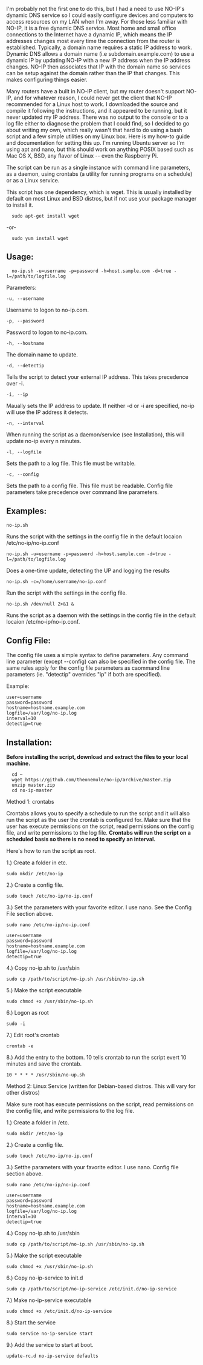 I'm probably not the first one to do this, but I had a need to use NO-IP's dynamic DNS service so I could easily configure devices and computers to access resources on my LAN when I'm away. For those less familiar with NO-IP, it is a free dynamic DNS service. Most home and small office connections to the Internet have a dynamic IP, which means the IP addresses changes most every time the connection from the router is established. Typically, a domain name requires a static IP address to work. Dynamic DNS  allows  a domain name (i.e subdomain.example.com) to use a dynamic IP by updating NO-IP with a new IP address when the IP address changes. NO-IP then associates that IP with the domain name so services can be setup against the domain rather than the IP that changes. This makes configuring things easier.

Many routers have a built in NO-IP client, but my router doesn't support NO-IP, and for whatever reason, I could never get the client that NO-IP recommended for a Linux host to work. I downloaded the source and compile it following the instructions, and it appeared to be running, but it never updated my IP address. There was no output to the console or to a log file either to diagnose the problem that I could find, so I decided to go about writing my own, which really wasn't that hard to do using a bash script and a few simple utilities on my Linux box. Here is my how-to guide and documentation for setting this up. I'm running Ubuntu server so I'm using apt and nano, but this should work on anything POSIX based such as Mac OS X, BSD, any flavor of Linux -- even the Raspberry Pi.

The script can be run as a single instance with command line parameters, as a daemon, using crontabs (a utility for running programs on a schedule) or as a Linux service. 

This script has one dependency, which is wget. This is usually installed by default on most Linux and BSD distros, but if not use your package manager to install it.

      sudo apt-get install wget

-or-

      sudo yum install wget


Usage:
------

      no-ip.sh -u=username -p=password -h=host.sample.com -d=true -l=/path/to/logfile.log


Parameters:

    -u, --username 

Username to logon to no-ip.com.

    -p, --password

Password to logon to no-ip.com.

    -h, --hostname

The domain name to update.

    -d, --detectip

Tells the script to detect your external IP address. This takes precedence over -i.

    -i, --ip

Maually sets the IP address to update. If neither -d or -i are specified, no-ip will use the IP address it detects.

    -n, --interval

When running the script as a daemon/service (see Installation), this will update no-ip every n minutes.

    -l, --logfile

Sets the path to a log file. This file must be writable.

    -c, --config

Sets the path to a config file. This file must be readable. Config file parameters take precedence over command line parameters.



Examples:
---------

    no-ip.sh 

Runs the script with the settings in the config file in the default locaion /etc/no-ip/no-ip.conf

    no-ip.sh -u=username -p=password -h=host.sample.com -d=true -l=/path/to/logfile.log

Does a one-time update, detecting the UP and logging the results

    no-ip.sh -c=/home/username/no-ip.conf

Run the script with the settings in the config file.

    no-ip.sh /dev/null 2>&1 &

Runs the script as a daemon with the settings in the config file in the default locaion /etc/no-ip/no-ip.conf.

Config File:
------------

The config file uses a simple syntax to define parameters. Any command line parameter (except --config) can also be specified in the config file. The same rules apply for the config file parameters as caommand line parameters (ie. "detectip" overrides "ip" if both are specified).

Example:

    user=username 
    password=password 
    hostname=hostname.example.com
    logfile=/var/log/no-ip.log
    interval=10
    detectip=true


Installation:
-------------

**Before installing the script, download and extract the files to your local machine.**

      cd ~
      wget https://github.com/theonemule/no-ip/archive/master.zip
      unzip master.zip
      cd no-ip-master
      

Method 1: crontabs

Crontabs allows you to specify a schedule to run the script and it will also run the script as the user the crontab is configured for. Make sure that the user has execute permissions on the script, read permissions on the config file, and write permissions to the log file. **Crontabs will run the script on a scheduled basis so there is no need to specify an interval.**

Here's how to run the script as root.

1.) Create a folder in etc.

    sudo mkdir /etc/no-ip

2.)  Create a config file.

    sudo touch /etc/no-ip/no-ip.conf

3.) Set the parameters with your favorite editor. I use nano.  See the Config File section above.
 

    sudo nano /etc/no-ip/no-ip.conf
    
    user=username 
    password=password 
    hostname=hostname.example.com
    logfile=/var/log/no-ip.log
    detectip=true

4.) Copy no-ip.sh to /usr/sbin

    sudo cp /path/to/script/no-ip.sh /usr/sbin/no-ip.sh

5.) Make the script executable

    sudo chmod +x /usr/sbin/no-ip.sh

6.) Logon as root

    sudo -i

7.) Edit root's crontab

    crontab -e

8.) Add the entry to the bottom. 10 tells crontab to run the script evert 10 minutes and save the crontab.

    10 * * * * /usr/sbin/no-up.sh


Method 2: Linux Service (written for Debian-based distros. This will vary for other distros)

Make sure root has execute permissions on the script, read permissions on the config file, and write permissions to the log file. 

1.) Create a folder in /etc.

    sudo mkdir /etc/no-ip

2.) Create a config file.

    sudo touch /etc/no-ip/no-ip.conf

3.) Setthe parameters with your favorite editor. I use nano.  Config file section above.

    sudo nano /etc/no-ip/no-ip.conf
    
    user=username 
    password=password 
    hostname=hostname.example.com
    logfile=/var/log/no-ip.log
    interval=10
    detectip=true

4.) Copy no-ip.sh to /usr/sbin

    sudo cp /path/to/script/no-ip.sh /usr/sbin/no-ip.sh

5.) Make the script executable

    sudo chmod +x /usr/sbin/no-ip.sh

6.) Copy no-ip-service to init.d

    sudo cp /path/to/script/no-ip-service /etc/init.d/no-ip-service

7.) Make no-ip-service executable

    sudo chmod +x /etc/init.d/no-ip-service

8.) Start the service

    sudo service no-ip-service start

9.) Add the service to start at boot.

    update-rc.d no-ip-service defaults



